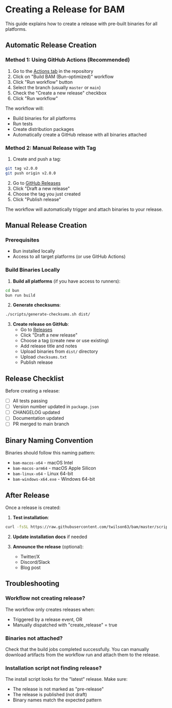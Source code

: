 # Creating a Release for BAM

This guide explains how to create a release with pre-built binaries for all platforms.

## Automatic Release Creation

### Method 1: Using GitHub Actions (Recommended)

1. Go to the [Actions tab](https://github.com/twilson63/bam/actions) in the repository
2. Click on "Build BAM (Bun-optimized)" workflow
3. Click "Run workflow" button
4. Select the branch (usually `master` or `main`)
5. Check the "Create a new release" checkbox
6. Click "Run workflow"

The workflow will:
- Build binaries for all platforms
- Run tests
- Create distribution packages
- Automatically create a GitHub release with all binaries attached

### Method 2: Manual Release with Tag

1. Create and push a tag:
```bash
git tag v2.0.0
git push origin v2.0.0
```

2. Go to [GitHub Releases](https://github.com/twilson63/bam/releases)
3. Click "Draft a new release"
4. Choose the tag you just created
5. Click "Publish release"

The workflow will automatically trigger and attach binaries to your release.

## Manual Release Creation

### Prerequisites
- Bun installed locally
- Access to all target platforms (or use GitHub Actions)

### Build Binaries Locally

1. **Build all platforms** (if you have access to runners):
```bash
cd bun
bun run build
```

2. **Generate checksums**:
```bash
./scripts/generate-checksums.sh dist/
```

3. **Create release on GitHub**:
   - Go to [Releases](https://github.com/twilson63/bam/releases)
   - Click "Draft a new release"
   - Choose a tag (create new or use existing)
   - Add release title and notes
   - Upload binaries from `dist/` directory
   - Upload `checksums.txt`
   - Publish release

## Release Checklist

Before creating a release:

- [ ] All tests passing
- [ ] Version number updated in `package.json`
- [ ] CHANGELOG updated
- [ ] Documentation updated
- [ ] PR merged to main branch

## Binary Naming Convention

Binaries should follow this naming pattern:
- `bam-macos-x64` - macOS Intel
- `bam-macos-arm64` - macOS Apple Silicon
- `bam-linux-x64` - Linux 64-bit
- `bam-windows-x64.exe` - Windows 64-bit

## After Release

Once a release is created:

1. **Test installation**:
```bash
curl -fsSL https://raw.githubusercontent.com/twilson63/bam/master/scripts/install.sh | sh
```

2. **Update installation docs** if needed

3. **Announce the release** (optional):
   - Twitter/X
   - Discord/Slack
   - Blog post

## Troubleshooting

### Workflow not creating release?

The workflow only creates releases when:
- Triggered by a release event, OR
- Manually dispatched with "create_release" = true

### Binaries not attached?

Check that the build jobs completed successfully. You can manually download artifacts from the workflow run and attach them to the release.

### Installation script not finding release?

The install script looks for the "latest" release. Make sure:
- The release is not marked as "pre-release"
- The release is published (not draft)
- Binary names match the expected pattern